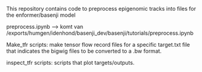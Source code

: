 This repository contains code to preprocess epigenomic tracks into files for the enformer/basenji model

preprocess.ipynb --> komt van /exports/humgen/idenhond/basenji_dev/basenji/tutorials/preprocess.ipynb

Make_tfr scripts: make tensor flow record files for a specific target.txt file that indicates the bigwig files to be converted to a .bw format. 

inspect_tfr scripts: scripts that plot targets/outputs. 